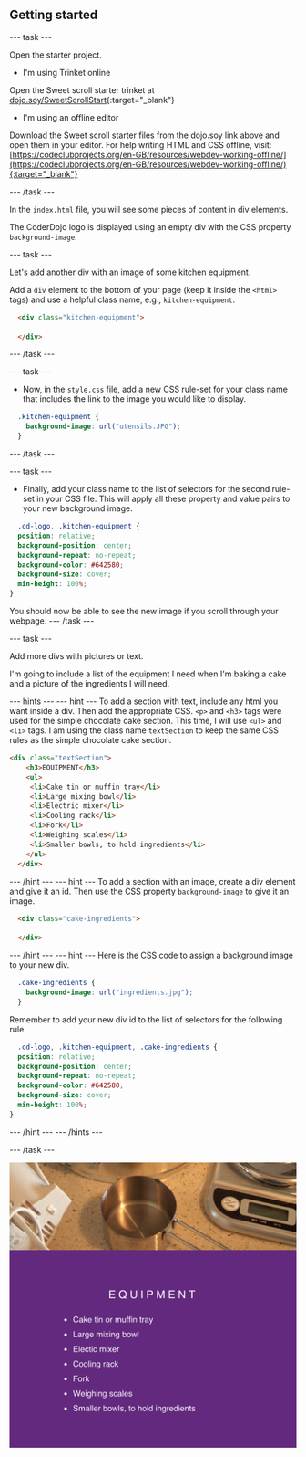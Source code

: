 ## Getting started

--- task ---

Open the starter project.

+ I'm using Trinket online

Open the Sweet scroll starter trinket at [dojo.soy/SweetScrollStart](http://dojo.soy/SweetScrollStart){:target="_blank"}

+ I'm using an offline editor

Download the Sweet scroll starter files from the dojo.soy link above and open them in your editor. For help writing HTML and CSS offline, visit: [https://codeclubprojects.org/en-GB/resources/webdev-working-offline/](https://codeclubprojects.org/en-GB/resources/webdev-working-offline/){:target="_blank"}

--- /task ---

In the `index.html` file, you will see some pieces of content in div elements. 

The CoderDojo logo is displayed using an empty div with the CSS property ```background-image```.

--- task ---

Let's add another div with an image of some kitchen equipment.

Add a ```div``` element to the bottom of your page (keep it inside the ```<html>``` tags) and use a helpful class name, e.g., ```kitchen-equipment```.

```html
  <div class="kitchen-equipment">

  </div>
  ```

--- /task ---

--- task ---

+ Now, in the ```style.css``` file, add a new CSS rule-set for your class name that includes the link to the image you would like to display.
```css
  .kitchen-equipment {
    background-image: url("utensils.JPG");
  }
```
--- /task ---

--- task ---

+ Finally, add your class name to the list of selectors for the second rule-set in your CSS file. This will apply all these property and value pairs to your new background image.
```css
  .cd-logo, .kitchen-equipment {
  position: relative;
  background-position: center;
  background-repeat: no-repeat;
  background-color: #642580;
  background-size: cover;
  min-height: 100%;
}
```

You should now be able to see the new image if you scroll through your webpage.
--- /task ---

--- task ---

Add more divs with pictures or text. 

I'm going to include a list of the equipment I need when I'm baking a cake and a picture of the ingredients I will need.

--- hints ---
--- hint ---
To add a section with text, include any html you want inside a div. Then add the appropriate CSS. `<p>` and `<h3>` tags were used for the simple chocolate cake section. This time, I will use `<ul>` and `<li>` tags. I am using the class name `textSection` to keep the same CSS rules as the simple chocolate cake section.

```html
<div class="textSection">
    <h3>EQUIPMENT</h3>
    <ul>
     <li>Cake tin or muffin tray</li>
     <li>Large mixing bowl</li>
     <li>Electric mixer</li>
     <li>Cooling rack</li>
     <li>Fork</li>
     <li>Weighing scales</li>
     <li>Smaller bowls, to hold ingredients</li>
    </ul>
  </div>
```
--- /hint ---
--- hint ---
To add a section with an image, create a div element and give it an id. Then use the CSS property `background-image` to give it an image.

```html
  <div class="cake-ingredients">

  </div>
  ```
--- /hint ---
--- hint ---
Here is the CSS code to assign a background image to your new div.

```css
  .cake-ingredients {
    background-image: url("ingredients.jpg");
  }
```

Remember to add your new div id to the list of selectors for the following rule.

```css
  .cd-logo, .kitchen-equipment, .cake-ingredients {
  position: relative;
  background-position: center;
  background-repeat: no-repeat;
  background-color: #642580;
  background-size: cover;
  min-height: 100%;
}
```
--- /hint ---
--- /hints ---

--- /task ---

![Image of project after current step](images/AfterStep2.png)
